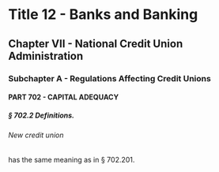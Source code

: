 
# Title 12 - Banks and Banking
## Chapter VII - National Credit Union Administration
### Subchapter A - Regulations Affecting Credit Unions
#### PART 702 - CAPITAL ADEQUACY
##### § 702.2 Definitions.
###### New credit union

has the same meaning as in § 702.201.
